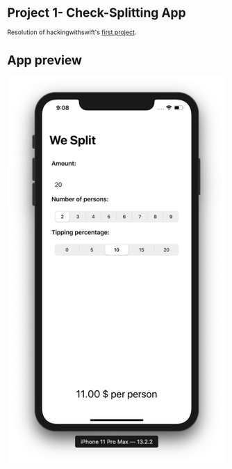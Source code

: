 # Project 1- Check-Splitting App
Resolution of hackingwithswift's [first project](https://www.hackingwithswift.com/books/ios-swiftui/wesplit-introduction).


# App preview

![alt text](https://github.com/7Backwards/SwiftUI-Learning/blob/dev/Project%201-%20Check-Splitting%20App/AppPreview.png)

